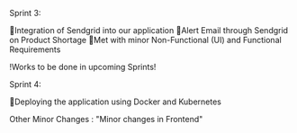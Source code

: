 
Sprint 3:

🏁Integration of Sendgrid into our application
🏁Alert Email through Sendgrid on Product Shortage
🏁Met with minor Non-Functional (UI) and Functional Requirements

!Works to be done in upcoming Sprints!

Sprint 4:

🚀Deploying the application using Docker and Kubernetes

Other Minor Changes : "Minor changes in Frontend"
